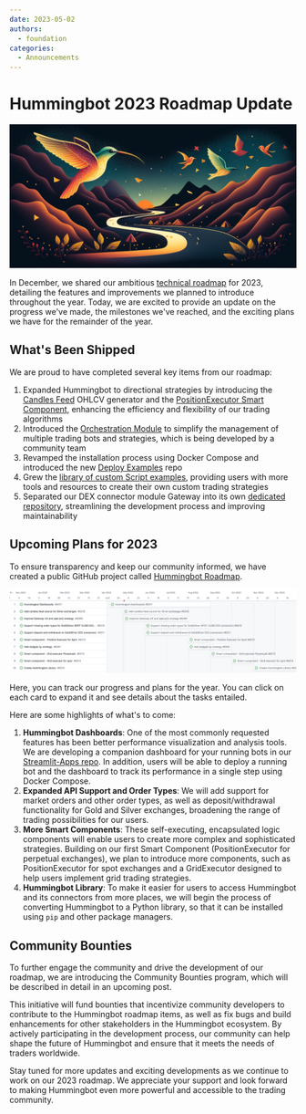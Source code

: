 ```yaml
---
date: 2023-05-02
authors:
  - foundation
categories:
  - Announcements
---
```


# Hummingbot 2023 Roadmap Update

![](./fengtality_cover_image_fora_roadmap_blog_post_for_a_crypto_trad_6fdedfbf-d2a0-43cb-9ecf-dd668d432bd2.png)

In December, we shared our ambitious [technical roadmap](/blog/2022/12/13/hummingbots-2023-technical-roadmap/) for 2023, detailing the features and improvements we planned to introduce throughout the year. Today, we are excited to provide an update on the progress we've made, the milestones we've reached, and the exciting plans we have for the remainder of the year.

## What's Been Shipped

We are proud to have completed several key items from our roadmap:

1. Expanded Hummingbot to directional strategies by introducing the [Candles Feed](https://hummingbot.org/scripts/candles-feed/) OHLCV generator and the [PositionExecutor Smart Component](https://hummingbot.org/scripts/smart-components/), enhancing the efficiency and flexibility of our trading algorithms
2. Introduced the [Orchestration Module](https://hummingbot.org/installation/orchestration/) to simplify the management of multiple trading bots and strategies, which is being developed by a community team
3. Revamped the installation process using Docker Compose and introduced the new [Deploy Examples](https://github.com/hummingbot/deploy-examples) repo
4. Grew the [library of custom Script examples](https://github.com/hummingbot/hummingbot/tree/master/scripts), providing users with more tools and resources to create their own custom trading strategies
5. Separated our DEX connector module Gateway into its own [dedicated repository](https://github.com/hummingbot/gateway), streamlining the development process and improving maintainability

## Upcoming Plans for 2023

To ensure transparency and keep our community informed, we have created a public GitHub project called [Hummingbot Roadmap](https://github.com/orgs/hummingbot/projects/12).

<!-- more -->

![](./Screen-Shot-2023-05-02-at-3.00.20-PM.png)

Here, you can track our progress and plans for the year. You can click on each card to expand it and see details about the tasks entailed.

Here are some highlights of what's to come:

1. **Hummingbot Dashboards**: One of the most commonly requested features has been better performance visualization and analysis tools. We are developing a companion dashboard for your running bots in our [Streamlit-Apps repo](https://github.com/hummingbot/dashboard). In addition, users will be able to deploy a running bot and the dashboard to track its performance in a single step using Docker Compose.
2. **Expanded API Support and Order Types**: We will add support for market orders and other order types, as well as deposit/withdrawal functionality for Gold and Silver exchanges, broadening the range of trading possibilities for our users.
3. **More Smart Components**: These self-executing, encapsulated logic components will enable users to create more complex and sophisticated strategies. Building on our first Smart Component (PositionExecutor for perpetual exchanges), we plan to introduce more components, such as PositionExecutor for spot exchanges and a GridExecutor designed to help users implement grid trading strategies.
4. **Hummingbot Library**: To make it easier for users to access Hummingbot and its connectors from more places, we will begin the process of converting Hummingbot to a Python library, so that it can be installed using `pip` and other package managers.

## Community Bounties

To further engage the community and drive the development of our roadmap, we are introducing the Community Bounties program, which will be described in detail in an upcoming post.

This initiative will fund bounties that incentivize community developers to contribute to the Hummingbot roadmap items, as well as fix bugs and build enhancements for other stakeholders in the Hummingbot ecosystem. By actively participating in the development process, our community can help shape the future of Hummingbot and ensure that it meets the needs of traders worldwide.

Stay tuned for more updates and exciting developments as we continue to work on our 2023 roadmap. We appreciate your support and look forward to making Hummingbot even more powerful and accessible to the trading community.